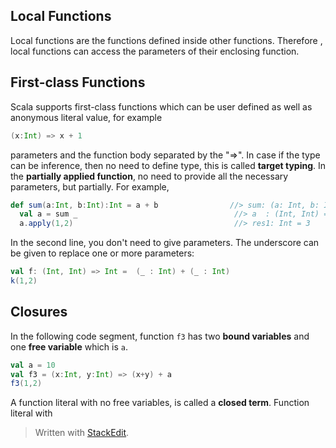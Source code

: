 

## Local Functions
Local functions are the functions defined inside other functions. Therefore , local functions can access the parameters of their enclosing function.
## First-class Functions
Scala supports first-class functions which can be user defined as well as anonymous literal value, for example
```scala
(x:Int) => x + 1
```
parameters and the function body separated by the "=>". In case if the type can be inference, then no need to define type, this is called **target typing**.
In the **partially applied function**,  no need to provide all the necessary parameters, but partially. For example,
```scala
def sum(a:Int, b:Int):Int = a + b                //> sum: (a: Int, b: Int)Int
  val a = sum _                                   //> a  : (Int, Int) => Int = ex3$$$Lambda$9/1209271652@58ceff1
  a.apply(1,2)                                    //> res1: Int = 3
```
In the second line, you don't need to give parameters. The underscore can be given to replace one or more parameters:
```scala
val f: (Int, Int) => Int =  (_ : Int) + (_ : Int)
k(1,2)
```

## Closures
In the following code segment, function `f3` has two **bound variables** and one **free variable** which is `a`.
```scala
val a = 10  
val f3 = (x:Int, y:Int) => (x+y) + a  
f3(1,2)
```
A function literal with no free variables, is called a **closed term**. Function literal with 
> Written with [StackEdit](https://stackedit.io/).
<!--stackedit_data:
eyJoaXN0b3J5IjpbOTEyOTIxMzg2LDI4MjMwNjczMywxMzEyMj
g4NTc3LDE5OTcwOTQ2NDMsLTM3MTc1MDAwNCwtMTk4ODc2MDIy
NCw4Mjk2MDE1ODEsLTExMjk1OTg0NjVdfQ==
-->